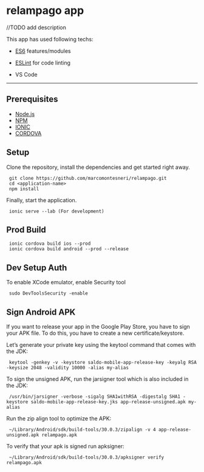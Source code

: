 # relampago app
//TODO  add description

This app has used following techs:

- [ES6](http://babeljs.io/learn-es2015/) features/modules

- [ESLint](http://eslint.org/) for code linting
- VS Code

---

## Prerequisites

- [Node.js](https://yarnpkg.com/en/docs/install)
- [NPM](https://docs.npmjs.com/getting-started/installing-node)
- [IONIC](https://ionicframework.com/docs/intro/cli)
- [CORDOVA](https://cordova.apache.org/docs/en/10.x/guide/cli/index.html#installing-the-cordova-cli)

## Setup

Clone the repository, install the dependencies and get started right away.

     git clone https://github.com/marcomontesneri/relampago.git
     cd <application-name>
     npm install

Finally, start the application.

     ionic serve --lab (For development)

## Prod Build

     ionic cordova build ios --prod
     ionic cordova build android --prod --release

## Dev Setup Auth
  To enable XCode emulator, enable Security tool

     sudo DevToolsSecurity -enable
## Sign Android APK
If you want to release your app in the Google Play Store, you have to sign your APK file. To do this, you have to create a new certificate/keystore.

Let’s generate your private key using the keytool command that comes with the JDK:

     keytool -genkey -v -keystore saldo-mobile-app-release-key -keyalg RSA -keysize 2048 -validity 10000 -alias my-alias

To sign the unsigned APK, run the jarsigner tool which is also included in the JDK:

     /usr/bin/jarsigner -verbose -sigalg SHA1withRSA -digestalg SHA1 -keystore saldo-mobile-app-release-key.jks app-release-unsigned.apk my-alias

Run the zip align tool to optimize the APK:

     ~/Library/Android/sdk/build-tools/30.0.3/zipalign -v 4 app-release-unsigned.apk relampago.apk

To verify that your apk is signed run apksigner:

     ~/Library/Android/sdk/build-tools/30.0.3/apksigner verify relampago.apk

